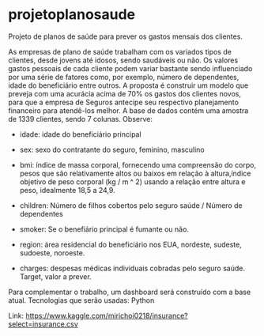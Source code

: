 # projetoplanosaude
Projeto de planos de saúde para prever  os gastos mensais dos clientes.

As empresas de plano de saúde trabalham com os variados tipos de clientes, desde jovens até idosos, sendo saudáveis ou
não. Os valores gastos pessoais de cada cliente podem variar bastante sendo influenciado por uma série de fatores
como, por exemplo, número de dependentes, idade do beneficiário entre outros. A proposta é construir um modelo que preveja
com uma acurácia acima de 70% os gastos dos clientes novos, para que a empresa de Seguros antecipe seu respectivo planejamento financeiro
para atendê-los melhor. A base de dados contém uma amostra de 1339 clientes, sendo 7 colunas. Observe:

* idade: idade do beneficiário principal

* sex: sexo do contratante do seguro, feminino, masculino

* bmi: índice de massa corporal, fornecendo uma compreensão do corpo, pesos que são relativamente altos ou baixos em relação à altura,índice objetivo de peso corporal (kg / m ^ 2) usando a relação entre altura e peso, idealmente 18,5 a 24,9. 

* children: Número de filhos cobertos pelo seguro saúde / Número de dependentes

* smoker: Se o benefiário principal é fumante ou não.

* region: área residencial do beneficiário nos EUA, nordeste, sudeste, sudoeste, noroeste.

* charges: despesas médicas individuais cobradas pelo seguro saúde. Target, valor a prever.

Para complementar o trabalho, um dashboard será construído com a base atual.
Tecnologias que serão usadas: Python

Link: https://www.kaggle.com/mirichoi0218/insurance?select=insurance.csv

